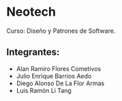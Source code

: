 # Neotech
Curso: Diseño y Patrones de Software.
## Integrantes: 
- Alan Ramiro Flores Cometivos    
- Julio Enrique Barrios Aedo      
- Diego Alonso De La Flor Armas   
- Luis Ramón Li Tang              

